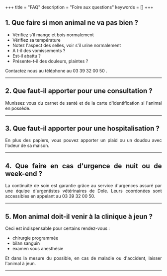 +++
title = "FAQ"
description = "Foire aux questions"
keywords = []
+++

<div style="text-align: justify">

## 1. Que faire si mon animal ne va pas bien ?
- Vérifiez s'il mange et bois normalement
- Vérifiez sa température
- Notez l'aspect des selles, voir s'il urine normalement
- A t-il des vomissements ?
- Est-il abattu ?
- Présente-t-il des douleurs, plaintes ?

Contactez nous au téléphone au 03 39 32 00 50 .

------
## 2. Que faut-il apporter pour une consultation ?

Munissez vous du carnet de santé et de la carte d'identification si l'animal en possède.

------
## 3. Que faut-il apporter pour une hospitalisation ?

En plus des papiers, vous pouvez apporter un plaid ou un doudou avec l'odeur de sa maison.

-------
## 4. Que faire en cas d'urgence de nuit ou de week-end ?

La continuité de soin est garantie grâce au service d'urgences assuré par une équipe d'urgentistes vétérinaires de Dole. Leurs coordonées sont accessibles en appelant au 03 39 32 00 50.

------
## 5. Mon animal doit-il venir à la clinique à jeun ?

Ceci est indispensable pour certains rendez-vous :
- chirurgie programmée
- bilan sanguin
- examen sous anesthésie

Et dans la mesure du possible, en cas de maladie ou d'accident, laisser l'animal à jeun.

-----
 </div>